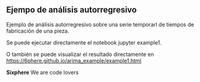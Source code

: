 
## Ejempo de análisis autorregresivo 

Ejemplo de análisis autorregresivo sobre una serie temporarl de tiempos de fabricación de una pieza.

Se puede ejecutar directamente el notebook jupyter example1.

O también se puede visualizar el resultado directamente en https://6phere.github.io/arima_example/example1.html

**Sixphere** We are code lovers

